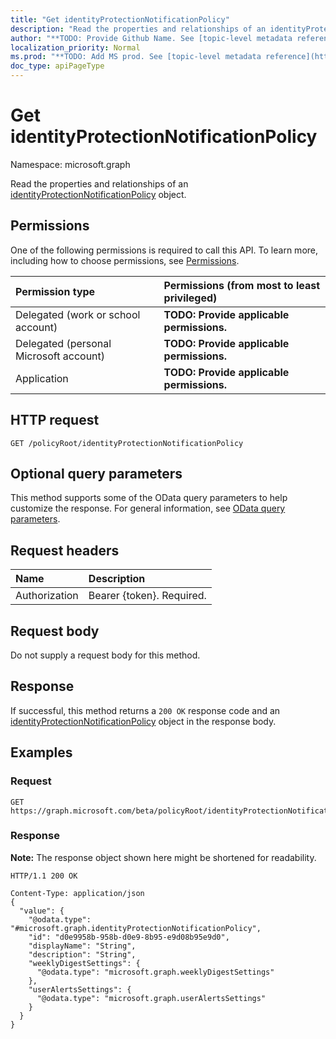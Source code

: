 ```yaml
---
title: "Get identityProtectionNotificationPolicy"
description: "Read the properties and relationships of an identityProtectionNotificationPolicy object."
author: "**TODO: Provide Github Name. See [topic-level metadata reference](https://msgo.azurewebsites.net/add/document/guidelines/metadata.html#topic-level-metadata)**"
localization_priority: Normal
ms.prod: "**TODO: Add MS prod. See [topic-level metadata reference](https://msgo.azurewebsites.net/add/document/guidelines/metadata.html#topic-level-metadata)**"
doc_type: apiPageType
---
```


# Get identityProtectionNotificationPolicy
Namespace: microsoft.graph

Read the properties and relationships of an [identityProtectionNotificationPolicy](../resources/identityprotectionnotificationpolicy.md) object.

## Permissions
One of the following permissions is required to call this API. To learn more, including how to choose permissions, see [Permissions](/graph/permissions-reference).

|Permission type|Permissions (from most to least privileged)|
|:---|:---|
|Delegated (work or school account)|**TODO: Provide applicable permissions.**|
|Delegated (personal Microsoft account)|**TODO: Provide applicable permissions.**|
|Application|**TODO: Provide applicable permissions.**|

## HTTP request

<!-- {
  "blockType": "ignored"
}
-->
``` http
GET /policyRoot/identityProtectionNotificationPolicy
```

## Optional query parameters
This method supports some of the OData query parameters to help customize the response. For general information, see [OData query parameters](/graph/query-parameters).

## Request headers
|Name|Description|
|:---|:---|
|Authorization|Bearer {token}. Required.|

## Request body
Do not supply a request body for this method.

## Response

If successful, this method returns a `200 OK` response code and an [identityProtectionNotificationPolicy](../resources/identityprotectionnotificationpolicy.md) object in the response body.

## Examples

### Request
<!-- {
  "blockType": "request",
  "name": "get_identityprotectionnotificationpolicy"
}
-->
``` http
GET https://graph.microsoft.com/beta/policyRoot/identityProtectionNotificationPolicy
```


### Response
**Note:** The response object shown here might be shortened for readability.
<!-- {
  "blockType": "response",
  "truncated": true,
  "@odata.type": "microsoft.graph.identityProtectionNotificationPolicy"
}
-->
``` http
HTTP/1.1 200 OK

Content-Type: application/json
{
  "value": {
    "@odata.type": "#microsoft.graph.identityProtectionNotificationPolicy",
    "id": "d0e9958b-958b-d0e9-8b95-e9d08b95e9d0",
    "displayName": "String",
    "description": "String",
    "weeklyDigestSettings": {
      "@odata.type": "microsoft.graph.weeklyDigestSettings"
    },
    "userAlertsSettings": {
      "@odata.type": "microsoft.graph.userAlertsSettings"
    }
  }
}
```

